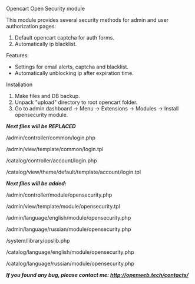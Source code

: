 Opencart Open Security module

This module provides several security methods for admin and user authorization pages:

1. Default opencart captcha for auth forms.
2. Automatically ip blacklist.

Features:

 - Settings for email alerts, captcha and blacklist.
 - Automatically unblocking ip after expiration time.

Installation

1. Make files and DB backup.
2. Unpack "upload" directory to root opencart folder.
3. Go to admin dashboard -> Menu -> Extensions -> Modules -> Install opensecurity module.

***Next files will be REPLACED***

/admin/controller/common/login.php

/admin/view/template/common/login.tpl

/catalog/controller/account/login.php

/catalog/view/theme/default/template/account/login.tpl

***Next files will be added:***

/admin/controller/module/opensecurity.php

/admin/view/template/module/opensecurity.tpl

/admin/language/english/module/opensecurity.php

/admin/language/russian/module/opensecurity.php

/system/library/opslib.php

/catalog/language/english/module/opensecurity.php

/catalog/language/russian/module/opensecurity.php

***If you found any bug, please contact me: http://openweb.tech/contacts/***
